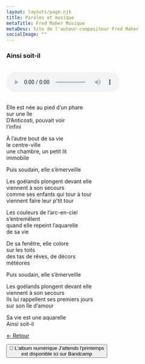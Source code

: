 ```yaml
---
layout: layouts/page.njk
title: Paroles et musique
metaTitle: Fred Maher Musique
metaDesc: Site de l'auteur-compositeur Fred Maher
socialImage: ""
---
```

<style>
*:focus {
    outline: none;
}
</style>

  ### Ainsi soit-il
 <br> 
<audio controls>
  <source src="https://fredmahermusique.com/mp3/ainsi-soit-il.ogg" type="audio/ogg">
  <source src="https://fredmahermusique.com/mp3/ainsi-soit-il.mp3" type="audio/mpeg">
Your browser does not support the audio element.
</audio>
<br>
<br>  

Elle est née au pied d’un phare<br>
sur une île<br>
D’Anticosti, pouvait voir<br>
l’infini

À l’autre bout de sa vie<br>
le centre-ville<br>
une chambre, un petit lit<br>
immobile

Puis soudain, elle s’émerveille

Les goélands plongent devant elle<br>
viennent à son secours<br>
comme ses enfants qui tour à tour<br>
viennent faire leur p’tit tour

Les couleurs de l’arc-en-ciel<br>
s’entremêlent<br>
quand elle repeint l’aquarelle<br> 
de sa vie

De sa fenêtre, elle colore<br>
sur les toits<br>
des tas de rêves, de décors<br>
météores

Puis soudain, elle s’émerveille

Les goélands plongent devant elle<br>
viennent à son secours<br>
Ils lui rappellent ses premiers jours<br>
sur son île d’amour

Sa vie est une aquarelle<br>
Ainsi soit-il







[&larr; Retour](/j-attends-l-printemps/index.html#heading-paroles-et-musique) 

<a href="https://fredmahermusique.bandcamp.com"><button class="[ button ] [ font-base text-base weight-bold ]">
          🌱 L'album numérique J'attends l'printemps  <br>est disponible ici sur Bandcamp
        </button></a>